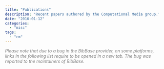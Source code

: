 ```yaml
---
title: "Publications"
description: "Recent papers authored by the Computational Media group."
date: "2016-01-12"
categories:
  - "misc"
tags:
  - "cm"
---
```


*<span style="color:gray">Please note that due to a bug in the BibBase provider, on some platforms, links in the following list require to be opened in a new tab.
The bug was reported to the maintainers of BibBase.</span>*

<script src="http://bibbase.org/show?bib=http%3A%2F%2Fcm.cecs.anu.edu.au%2Fdocuments%2Fpublications.bib&jsonp=1"></script> 

